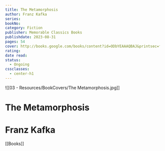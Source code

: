 ```yaml
---
title: The Metamorphosis
author: Franz Kafka
series: 
bookNo: 
category: Fiction
publisher: Memorable Classics Books
publishdate: 2023-08-31
pages: 54
cover: http://books.google.com/books/content?id=ODbYEAAAQBAJ&printsec=frontcover&img=1&zoom=1&edge=curl&source=gbs_api
rating: 
date read: 
status:
  - Ongoing
cssclasses:
  - center-h1
---
```

![[03 - Resources/BookCovers/The Metamorphosis.jpg]]
# The Metamorphosis
# Franz Kafka







[[Books]]